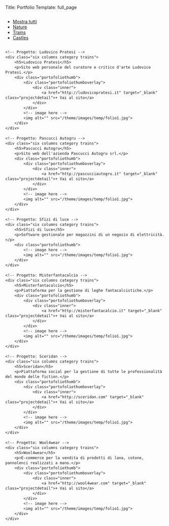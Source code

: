 Title: Portfolio
Template: full_page

<div class="row">
	<div class="twelve columns">
		<section class="clearfix" id="options">
		<ul data-option-key="filter" class="option-set clearfix" id="filters">
			<li><a class="portofoliobutton selected" data-option-value="*" href="#filter">Mostra tutti</a></li>
			<li><a class="portofoliobutton" data-option-value=".nature" href="#filter">Nature</a></li>
			<li><a class="portofoliobutton" data-option-value=".trains" href="#filter">Trains</a></li>
			<li><a class="portofoliobutton" data-option-value=".castles" href="#filter">Castles</a></li>
		</ul>
		</section>
	</div>
</div>

<div id="portofolio" class="row">


	<!-- Progetto: Ludovico Pratesi -->
	<div class="six columns category trains">
		<h5>Ludovico Pratesi</h5>
		<p>Sito web personale del curatore e critico d'arte Ludovico Pratesi.</p>
		<div class="portofoliothumb">
			<div class="portofoliothumboverlay">
				<div class="inner">
					<a href="http://ludovicopratesi.it" target="_blank" class="projectdetail">+ Vai al sito</a>
				</div>
			</div>
			<!-- image here -->
			<img alt="" src="/theme/images/temp/folio1.jpg">
		</div>
	</div>

	<!-- Progetto: Pascucci Autogru -->
	<div class="six columns category trains">
		<h5>Pascucci Autogru</h5>
		<p>Sito web dell'azienda Pascucci Autogru srl.</p>
		<div class="portofoliothumb">
			<div class="portofoliothumboverlay">
				<div class="inner">
					<a href="http://pascucciautogru.it" target="_blank" class="projectdetail">+ Vai al sito</a>
				</div>
			</div>
			<!-- image here -->
			<img alt="" src="/theme/images/temp/folio1.jpg">
		</div>
	</div>

	<!-- Progetto: Sfizi di luce -->
	<div class="six columns category trains">
		<h5>Sfizi di luce</h5>
		<p>Software gestionale per magazzini di un negozio di elettricità.</p>
		<div class="portofoliothumb">
			<!-- image here -->
			<img alt="" src="/theme/images/temp/folio1.jpg">
		</div>
	</div>

	<!-- Progetto: Misterfantacalcio -->
	<div class="six columns category trains">
		<h5>Misterfantacalcio</h5>
		<p>Piattaforma per la gestione di leghe fantacalcistiche.</p>
		<div class="portofoliothumb">
			<div class="portofoliothumboverlay">
				<div class="inner">
					<a href="http://misterfantacalcio.it" target="_blank" class="projectdetail">+ Vai al sito</a>
				</div>
			</div>
			<!-- image here -->
			<img alt="" src="/theme/images/temp/folio1.jpg">
		</div>
	</div>

	<!-- Progetto: Sceridan -->
	<div class="six columns category trains">
		<h5>Sceridan</h5>
		<p>Piattaforma social per la gestione di tutte le professionalità del mondo delle fiction.</p>
		<div class="portofoliothumb">
			<div class="portofoliothumboverlay">
				<div class="inner">
					<a href="http://sceridan.com" target="_blank" class="projectdetail">+ Vai al sito</a>
				</div>
			</div>
			<!-- image here -->
			<img alt="" src="/theme/images/temp/folio1.jpg">
		</div>
	</div>

	<!-- Progetto: Wool4wear -->
	<div class="six columns category trains">
		<h5>Wool4wear</h5>
		<p>E-commerce per la vendita di prodotti di lana, cotone, pannolenci realizzati a mano.</p>
		<div class="portofoliothumb">
			<div class="portofoliothumboverlay">
				<div class="inner">
					<a href="http://wool4wear.com" target="_blank" class="projectdetail">+ Vai al sito</a>
				</div>
			</div>
			<!-- image here -->
			<img alt="" src="/theme/images/temp/folio1.jpg">
		</div>
	</div>



</div>